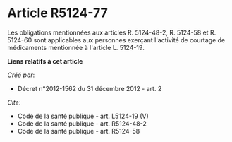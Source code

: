 # Article R5124-77

Les obligations mentionnées aux articles R. 5124-48-2, R. 5124-58 et R. 5124-60 sont applicables aux personnes exerçant
l'activité de courtage de médicaments mentionnée à l'article L. 5124-19.

**Liens relatifs à cet article**

_Créé par_:

  - Décret n°2012-1562 du 31 décembre 2012 - art. 2

_Cite_:

  - Code de la santé publique - art. L5124-19 (V)
  - Code de la santé publique - art. R5124-48-2
  - Code de la santé publique - art. R5124-58
